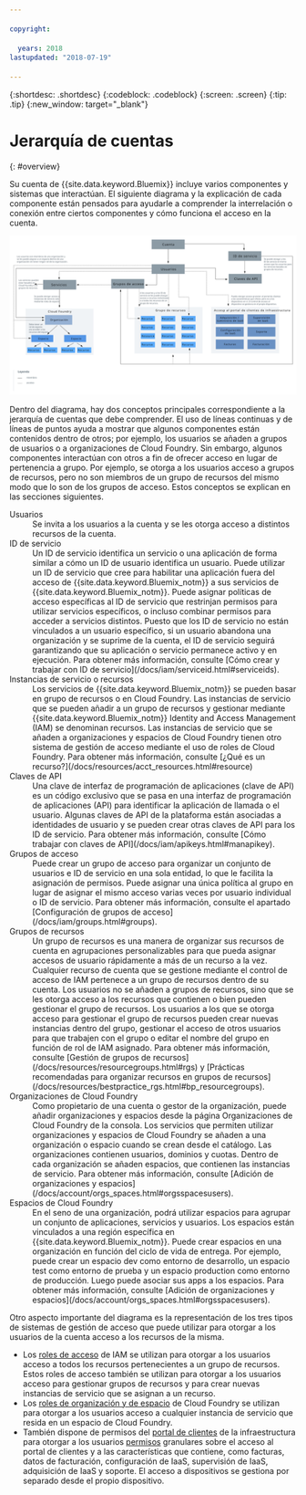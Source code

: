 ```yaml
---

copyright:

  years: 2018
lastupdated: "2018-07-19"

---
```


{:shortdesc: .shortdesc}
{:codeblock: .codeblock}
{:screen: .screen}
{:tip: .tip}
{:new_window: target="_blank"}

# Jerarquía de cuentas
{: #overview}

Su cuenta de {{site.data.keyword.Bluemix}} incluye varios componentes y sistemas que interactúan. El siguiente diagrama y la explicación de cada componente están pensados para ayudarle a comprender la interrelación o conexión entre ciertos componentes y cómo funciona el acceso en la cuenta. 

<a href="https://console.stage1.bluemix.net/docs/api/content/account/images/account_diagram.svg">
  <img src="images/account_diagram.svg" alt="diagrama de cuenta">
</a>

Dentro del diagrama, hay dos conceptos principales correspondiente a la jerarquía de cuentas que debe comprender. El uso de líneas continuas y de líneas de puntos ayuda a mostrar que algunos componentes están contenidos dentro de otros; por ejemplo, los usuarios se añaden a grupos de usuarios o a organizaciones de Cloud Foundry. Sin embargo, algunos componentes interactúan con otros a fin de ofrecer acceso en lugar de pertenencia a grupo. Por ejemplo, se otorga a los usuarios acceso a grupos de recursos, pero no son miembros de un grupo de recursos del mismo modo que lo son de los grupos de acceso. Estos conceptos se explican en las secciones siguientes.

<dl>
<dt>Usuarios</dt>
<dd>Se invita a los usuarios a la cuenta y se les otorga acceso a distintos recursos de la cuenta.</dd>
<dt>ID de servicio</dt>
<dd>Un ID de servicio identifica un servicio o una aplicación de forma similar a cómo un ID de usuario identifica un usuario. Puede utilizar un ID de servicio que cree para habilitar una aplicación fuera del acceso de {{site.data.keyword.Bluemix_notm}} a sus servicios de {{site.data.keyword.Bluemix_notm}}. Puede asignar políticas de acceso específicas al ID de servicio que restrinjan permisos para utilizar servicios específicos, o incluso combinar permisos para acceder a servicios distintos. Puesto que los ID de servicio no están vinculados a un usuario específico, si un usuario abandona una organización y se suprime de la cuenta, el ID de servicio seguirá garantizando que su aplicación o servicio permanece activo y en ejecución. Para obtener más información, consulte [Cómo crear y trabajar con ID de servicio](/docs/iam/serviceid.html#serviceids).</dd>
<dt>Instancias de servicio o recursos</dt>
<dd>Los servicios de {{site.data.keyword.Bluemix_notm}} se pueden basar en grupo de recursos o en Cloud Foundry. Las instancias de servicio que se pueden añadir a un grupo de recursos y gestionar mediante {{site.data.keyword.Bluemix_notm}} Identity and Access Management (IAM) se denominan recursos. Las instancias de servicio que se añaden a organizaciones y espacios de Cloud Foundry tienen otro sistema de gestión de acceso mediante el uso de roles de Cloud Foundry. Para obtener más información, consulte [¿Qué es un recurso?](/docs/resources/acct_resources.html#resource)</dd>
<dt>Claves de API</dt>
<dd>Una clave de interfaz de programación de aplicaciones (clave de API) es un código exclusivo que se pasa en una interfaz de programación de aplicaciones (API) para identificar la aplicación de llamada o el usuario. Algunas claves de API de la plataforma están asociadas a identidades de usuario y se pueden crear otras claves de API para los ID de servicio. Para obtener más información, consulte [Cómo trabajar con claves de API](/docs/iam/apikeys.html#manapikey).</dd>
<dt>Grupos de acceso</dt>
<dd>Puede crear un grupo de acceso para organizar un conjunto de usuarios e ID de servicio en una sola entidad, lo que le facilita la asignación de permisos. Puede asignar una única política al grupo en lugar de asignar el mismo acceso varias veces por usuario individual o ID de servicio. Para obtener más información, consulte el apartado [Configuración de grupos de acceso](/docs/iam/groups.html#groups).</dd>
<dt>Grupos de recursos</dt>
<dd>Un grupo de recursos es una manera de organizar sus recursos de cuenta en agrupaciones personalizables para que pueda asignar accesos de usuario rápidamente a más de un recurso a la vez. Cualquier recurso de cuenta que se gestione mediante el control de acceso de IAM pertenece a un grupo de recursos dentro de su cuenta. Los usuarios no se añaden a grupos de recursos, sino que se les otorga acceso a los recursos que contienen o bien pueden gestionar el grupo de recursos. Los usuarios a los que se otorga acceso para gestionar el grupo de recursos pueden crear nuevas instancias dentro del grupo, gestionar el acceso de otros usuarios para que trabajen con el grupo o editar el nombre del grupo en función de rol de IAM asignado. Para obtener más información, consulte [Gestión de grupos de recursos](/docs/resources/resourcegroups.html#rgs) y [Prácticas recomendadas para organizar recursos en grupos de recursos](/docs/resources/bestpractice_rgs.html#bp_resourcegroups).</dd>
<dt>Organizaciones de Cloud Foundry</dt>
<dd>Como propietario de una cuenta o gestor de la organización, puede añadir organizaciones y espacios desde la página Organizaciones de Cloud Foundry de la consola. Los servicios que permiten utilizar organizaciones y espacios de Cloud Foundry se añaden a una organización o espacio cuando se crean desde el catálogo. Las organizaciones contienen usuarios, dominios y cuotas. Dentro de cada organización se añaden espacios, que contienen las instancias de servicio. Para obtener más información, consulte [Adición de organizaciones y espacios](/docs/account/orgs_spaces.html#orgsspacesusers).</dd>
<dt>Espacios de Cloud Foundry</dt>
<dd>En el seno de una organización, podrá utilizar espacios para agrupar un conjunto de aplicaciones, servicios y usuarios. Los espacios están vinculados a una región específica en {{site.data.keyword.Bluemix_notm}}. Puede crear espacios en una organización en función del ciclo de vida de entrega. Por ejemplo, puede crear un espacio dev como entorno de desarrollo, un espacio test como entorno de prueba y un espacio production como entorno de producción. Luego puede asociar sus apps a los espacios. Para obtener más información, consulte [Adición de organizaciones y espacios](/docs/account/orgs_spaces.html#orgsspacesusers).</dd>
</dl>

Otro aspecto importante del diagrama es la representación de los tres tipos de sistemas de gestión de acceso que puede utilizar para otorgar a los usuarios de la cuenta acceso a los recursos de la misma. 

* Los [roles de acceso](/docs/iam/users_roles.html#iamusermanrol) de IAM se utilizan para otorgar a los usuarios acceso a todos los recursos pertenecientes a un grupo de recursos. Estos roles de acceso también se utilizan para otorgar a los usuarios acceso para gestionar grupos de recursos y para crear nuevas instancias de servicio que se asignan a un recurso.
* Los [roles de organización y de espacio](/docs/iam/cfaccess.html#cfroles) de Cloud Foundry se utilizan para otorgar a los usuarios acceso a cualquier instancia de servicio que resida en un espacio de Cloud Foundry.
* También dispone de permisos del [portal de clientes](/docs/customer-portal/cpwhatis.html#customerportal_whatisCP) de la infraestructura para otorgar a los usuarios [permisos](/docs/iam/infrastructureaccess.html#infrapermission) granulares sobre el acceso al portal de clientes y a las características que contiene, como facturas, datos de facturación, configuración de IaaS, supervisión de IaaS, adquisición de IaaS y soporte. El acceso a dispositivos se gestiona por separado desde el propio dispositivo.
